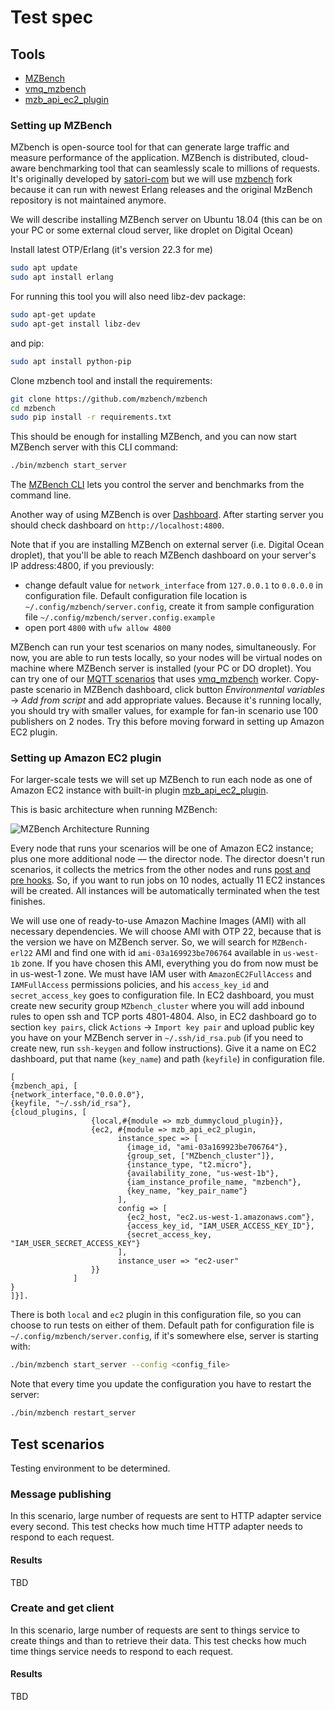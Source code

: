 # Test spec

## Tools

- [MZBench][mzbench]
- [vmq_mzbench][vmq_mzbench]
- [mzb_api_ec2_plugin][mzb_api_ec2_plugin]

### Setting up MZBench

MZbench is open-source tool for that can generate large traffic and measure performance of the application. MZBench is distributed, cloud-aware benchmarking tool that can seamlessly scale to millions of requests. It's originally developed by [satori-com][satori] but we will use [mzbench][mzbench] fork because it can run with newest Erlang releases and the original MzBench repository is not maintained anymore.

We will describe installing MZBench server on Ubuntu 18.04 (this can be on your PC or some external cloud server, like droplet on Digital Ocean)

Install latest OTP/Erlang (it's version 22.3 for me)

```bash
sudo apt update
sudo apt install erlang
```

For running this tool you will also need libz-dev package:

```bash
sudo apt-get update
sudo apt-get install libz-dev
```

and pip:

```bash
sudo apt install python-pip
```

Clone mzbench tool and install the requirements:

```bash
git clone https://github.com/mzbench/mzbench
cd mzbench
sudo pip install -r requirements.txt
```

This should be enough for installing MZBench, and you can now start MZBench server with this CLI command:

```bash
./bin/mzbench start_server
```

The [MZBench CLI][mzbench-cli] lets you control the server and benchmarks from the command line.

Another way of using MZBench is over [Dashboard][mzbench-dashboard]. After starting server you should check dashboard on `http://localhost:4800`.

Note that if you are installing MZBench on external server (i.e. Digital Ocean droplet), that you'll be able to reach MZBench dashboard on your server's IP address:4800, if you previously:

- change default value for `network_interface` from `127.0.0.1` to `0.0.0.0` in configuration file. Default configuration file location is `~/.config/mzbench/server.config`, create it from sample configuration file `~/.config/mzbench/server.config.example`
- open port `4800` with `ufw allow 4800`

MZBench can run your test scenarios on many nodes, simultaneously. For now, you are able to run tests locally, so your nodes will be virtual nodes on machine where MZBench server is installed (your PC or DO droplet). You can try one of our [MQTT scenarios][mg-benchmark] that uses [vmq_mzbench][vmq_mzbench] worker. Copy-paste scenario in MZBench dashboard, click button _Environmental variables_ -> _Add from script_ and add appropriate values. Because it's running locally, you should try with smaller values, for example for fan-in scenario use 100 publishers on 2 nodes. Try this before moving forward in setting up Amazon EC2 plugin.

### Setting up Amazon EC2 plugin

For larger-scale tests we will set up MZBench to run each node as one of Amazon EC2 instance with built-in plugin [mzb_api_ec2_plugin][mzb_api_ec2_plugin].

This is basic architecture when running MZBench:

![MZBench Architecture Running][mzbench-architecture-running]

Every node that runs your scenarios will be one of Amazon EC2 instance; plus one more additional node — the director node. The director doesn't run scenarios, it collects the metrics from the other nodes and runs [post and pre hooks][mzbench-scenarios]. So, if you want to run jobs on 10 nodes, actually 11 EC2 instances will be created. All instances will be automatically terminated when the test finishes.

We will use one of ready-to-use Amazon Machine Images (AMI) with all necessary dependencies. We will choose AMI with OTP 22, because that is the version we have on MZBench server. So, we will search for `MZBench-erl22` AMI and find one with id `ami-03a169923be706764` available in `us-west-1b` zone. If you have chosen this AMI, everything you do from now must be in us-west-1 zone. We must have IAM user with `AmazonEC2FullAccess` and `IAMFullAccess` permissions policies, and his `access_key_id` and `secret_access_key` goes to configuration file. In EC2 dashboard, you must create new security group `MZbench_cluster` where you will add inbound rules to open ssh and TCP ports 4801-4804. Also, in EC2 dashboard go to section `key pairs`, click `Actions` -> `Import key pair` and upload public key you have on your MZBench server in `~/.ssh/id_rsa.pub` (if you need to create new, run `ssh-keygen` and follow instructions). Give it a name on EC2 dashboard, put that name (`key_name`) and path (`keyfile`) in configuration file.

```config
[
{mzbench_api, [
{network_interface,"0.0.0.0"},
{keyfile, "~/.ssh/id_rsa"},
{cloud_plugins, [
                  {local,#{module => mzb_dummycloud_plugin}},
                  {ec2, #{module => mzb_api_ec2_plugin,
                        instance_spec => [
                          {image_id, "ami-03a169923be706764"},
                          {group_set, ["MZbench_cluster"]},
                          {instance_type, "t2.micro"},
                          {availability_zone, "us-west-1b"},
                          {iam_instance_profile_name, "mzbench"},
                          {key_name, "key_pair_name"}
                        ],
                        config => [
                          {ec2_host, "ec2.us-west-1.amazonaws.com"},
                          {access_key_id, "IAM_USER_ACCESS_KEY_ID"},
                          {secret_access_key, "IAM_USER_SECRET_ACCESS_KEY"}
                        ],
                        instance_user => "ec2-user"
                  }}
              ]
}
]}].
```

There is both `local` and `ec2` plugin in this configuration file, so you can choose to run tests on either of them. Default path for configuration file is `~/.config/mzbench/server.config`, if it's somewhere else, server is starting with:

```bash
./bin/mzbench start_server --config <config_file>
```

Note that every time you update the configuration you have to restart the server:

```bash
./bin/mzbench restart_server
```

## Test scenarios

Testing environment to be determined.

### Message publishing

In this scenario, large number of requests are sent to HTTP adapter service every second. This test checks how much time HTTP adapter needs to respond to each request.

#### Results

TBD

### Create and get client

In this scenario, large number of requests are sent to things service to create things and than to retrieve their data. This test checks how much time things service needs to respond to each request.

#### Results

TBD

[mzbench]: https://github.com/mzbench/mzbench
[vmq_mzbench]: https://github.com/vernemq/vmq_mzbench
[mzb_api_ec2_plugin]: https://github.com/mzbench/mzbench/blob/master/doc/cloud_plugins.md#amazon-ec2
[satori]: https://github.com/satori-com/mzbench
[mzbench-cli]: https://github.com/mzbench/mzbench/blob/master/doc/cli.md
[mzbench-dashboard]: https://github.com/mzbench/mzbench/blob/master/doc/dashboard.md
[mg-benchmark]: https://github.com/mainflux/benchmark/tree/master/mzbench
[mzbench-architecture-running]: https://github.com/mzbench/mzbench/raw/master/doc/images/scheme_2.png
[mzbench-scenarios]: https://github.com/mzbench/mzbench/blob/master/scenarios/spec.md#pre_hook-and-post_hook
